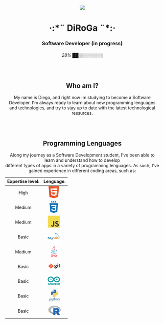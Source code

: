 <div id="header" align="center">
  <picture>
    <source media="(prefers-color-scheme: dark)" srcset="https://media.giphy.com/media/aBUmnz4D13L13HdTkz/giphy.gif">
    <source media="(prefers-color-scheme: light)" srcset="https://media.giphy.com/media/krLpsEwqoU5RyRf8NM/giphy.gif">
    <img src="https://media.giphy.com/media/krLpsEwqoU5RyRf8NM/giphy.gif" width="100"/>
  </picture>
  <div>
    <h1>·:*¨ DiRoGa ¨*:·</h1>
    <h3>Software Developer (in progress)</h3>
    <h6>28% ██░░░░░░░░</h6>
    <img src="https://komarev.com/ghpvc/?username=your-github-username&style=plastic&color=red&label=PROFILE+VIEWS" alt=""/> 
  </div>
</div>

<div id="body">
  <div align="center">
    <h2>Who am I?</h2>
    <p>My name is Diego, and right now im studying to become a Software Developer. I'm always ready to learn about new programming lenguages and technologies, and try to stay up to date with the latest technological ressurces.</p>
  </div>
  
  <br></br>
  
  <div align="center">
    <h2>Programming Lenguages</h2>
    <p>Along my journey as a Software Development student, I've been able to learn and understand how to develop <br>different types of apps in a variety of programming lenguages. As such, I've gained experience in different coding areas, such as:</br>
    </p>
    <table>
    <thead align="center">
      <tr>
        <th>Expertise level:</th>
        <th>Lenguage:</th>
      </tr>
    </thead>
    <tbody align="center">
      <tr>
        <td>High</td>
        <td><img src="https://github.com/devicons/devicon/blob/master/icons/html5/html5-original.svg" title="HTML5" alt="HTML" width="40" height="40"/>&nbsp;</td>
      </tr>
      <tr>
        <td>Medium</td>
        <td><img src="https://github.com/devicons/devicon/blob/master/icons/css3/css3-plain-wordmark.svg"  title="CSS3" alt="CSS" width="40" height="40"/>&nbsp;</td>
      </tr>
      <tr>
        <td>Medium</td>
        <td><img src="https://github.com/devicons/devicon/blob/master/icons/javascript/javascript-original.svg" title="JavaScript" alt="JavaScript" width="40" height="40"/>&nbsp;</td>
      </tr>
      <tr>
        <td>Basic</td>
        <td><img src="https://github.com/devicons/devicon/blob/master/icons/mysql/mysql-original-wordmark.svg" title="MySQL"  alt="MySQL" width="40" height="40"/>&nbsp</td>
      </tr>
      <tr>
        <td>Medium</td>
        <td><img src="https://github.com/devicons/devicon/blob/master/icons/java/java-original-wordmark.svg" title="Java" alt="Java" width="40" height="40"/>&nbsp
      </td>
      </tr>
      <tr>
        <td>Basic</td>
        <td><img src="https://github.com/devicons/devicon/blob/master/icons/git/git-original-wordmark.svg" title="Git" **alt="Git" width="40" height="40"/></td>
      </tr>
      <tr>
        <td>Basic</td>
        <td><img src="https://github.com/devicons/devicon/blob/master/icons/arduino/arduino-original-wordmark.svg" title="Arduino" alt="Arduino" width="40" height="40"/>&nbsp</td>
      </tr>
       <tr>
        <td>Basic</td>
        <td><img src="https://github.com/devicons/devicon/blob/master/icons/python/python-original-wordmark.svg" title="Python" **alt="Python" width="40" height="40"/>         </td>
      </tr>
      <tr>
        <td>Basic</td>
        <td><img src="https://github.com/devicons/devicon/blob/master/icons/r/r-original.svg" title="R" **alt="R" width="40" height="40"/></td>
      </tr>
    </tbody>
    </table>
  </div>
</div>
